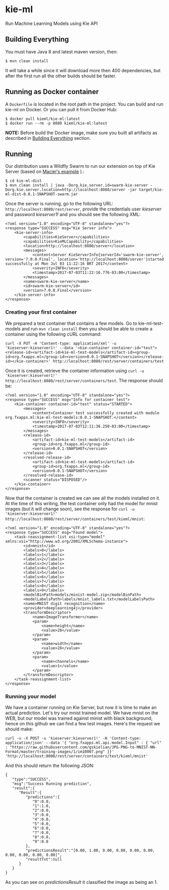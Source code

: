 # kie-ml
Run Machine Learning Models using Kie API

## Building Everything

You must have Java 8 and latest maven version, then:

~~~
$ mvn clean install
~~~

It will take a while since it will download more then 400 dependencies, but after the first run all the other builds should be faster.

## Running as Docker container

A ```Dockerfile``` is located in the root path in the project. You can build and run kie-ml on Docker. Or you can pull it from
Docker Hub:
~~~
$ docker pull kieml/kie-ml:latest
$ docker run --rm -p 8080 kieml/kie-ml:latest
~~~

**NOTE:** Before build the Docker image, make sure you built all artifacts as described in [Building Everything](#Building_Everything) section.

## Running

Our distribution uses a Wildfly Swarm to run our extension on top of Kie Server (based on [Maciej's example](http://mswiderski.blogspot.com.br/2016/03/are-you-ready-to-dive-into-wildfly-swarm.html) ).:
~~~
$ cd kie-ml-dist
$ mvn clean install | java -Dorg.kie.server.id=swarm-kie-server -Dorg.kie.server.location=http://localhost:8080/server -jar target/kie-ml-dist-0.0.1-SNAPSHOT-swarm.jar
~~~

Once the server is running, go to the following URL: `http://localhost:8080/rest/server`, provide the credentials user *kieserver* and password *kieserver1!* and you should see the following XML:

~~~
<?xml version="1.0" encoding="UTF-8" standalone="yes"?>
<response type="SUCCESS" msg="Kie Server info">
    <kie-server-info>
        <capabilities>KieServer</capabilities>
        <capabilities>KieMLCapability</capabilities>
        <location>http://localhost:8080/server</location>
        <messages>
            <content>Server KieServerInfo{serverId='swarm-kie-server', version='7.0.0.Final', location='http://localhost:8080/server'}started successfully at Mon Jul 03 11:22:16 BRT 2017</content>
            <severity>INFO</severity>
            <timestamp>2017-07-03T11:22:16.776-03:00</timestamp>
        </messages>
        <name>swarm-kie-server</name>
        <id>swarm-kie-server</id>
        <version>7.0.0.Final</version>
    </kie-server-info>
</response>
~~~

### Creating your first container

We prepared a test container that contains a few models. Go to kie-ml-test-models and run `mvn clean install` then you should be able to create a container using the following cURL command:
~~~
curl -X PUT -H 'Content-type: application/xml' -u 'kieserver:kieserver1!' --data '<kie-container container-id="test"><release-id><artifact-id>kie-ml-test-models</artifact-id><group-id>org.fxapps.ml</group-id><version>0.0.1-SNAPSHOT</version></release-id></kie-container>' http://localhost:8080/rest/server/containers/test
~~~

Once it is created, retrieve the container information using `curl -u 'kieserver:kieserver1!' http://localhost:8080/rest/server/containers/test`. The response should be:

~~~
<?xml version="1.0" encoding="UTF-8" standalone="yes"?>
<response type="SUCCESS" msg="Info for container test">
    <kie-container container-id="test" status="STARTED">
        <messages>
            <content>Container test successfully created with module org.fxapps.ml:kie-ml-test-models:0.0.1-SNAPSHOT.</content>
            <severity>INFO</severity>
            <timestamp>2017-07-03T12:11:36.250-03:00</timestamp>
        </messages>
        <release-id>
            <artifact-id>kie-ml-test-models</artifact-id>
            <group-id>org.fxapps.ml</group-id>
            <version>0.0.1-SNAPSHOT</version>
        </release-id>
        <resolved-release-id>
            <artifact-id>kie-ml-test-models</artifact-id>
            <group-id>org.fxapps.ml</group-id>
            <version>0.0.1-SNAPSHOT</version>
        </resolved-release-id>
        <scanner status="DISPOSED"/>
    </kie-container>
</response>
~~~

Now that the container is created we can see all the models installed on it. At the time of this writing, the test container only had the model for mnist images (but it will change soon), see the response for `curl -u 'kieserver:kieserver1!'  http://localhost:8080/rest/server/containers/test/kieml/mnist`:
~~~
<?xml version="1.0" encoding="UTF-8" standalone="yes"?>
<response type="SUCCESS" msg="Found model">
    <task-reassignment-list xsi:type="model" xmlns:xsi="http://www.w3.org/2001/XMLSchema-instance">
        <id>mnist</id>
        <labels>0</labels>
        <labels>1</labels>
        <labels>2</labels>
        <labels>3</labels>
        <labels>4</labels>
        <labels>5</labels>
        <labels>6</labels>
        <labels>7</labels>
        <labels>8</labels>
        <labels>9</labels>
        <modelBinPath>models/minist-model.zip</modelBinPath>
        <modelLabelsPath>labels/mnist_labels.txt</modelLabelsPath>
        <name>MNIST digit recognition</name>
        <provider>deeplearning4j</provider>
        <transformDescriptor>
            <name>ImageTransformer</name>
            <param>
                <name>height</name>
                <value>28</value>
            </param>
            <param>
                <name>width</name>
                <value>28</value>
            </param>
            <param>
                <name>channels</name>
                <value>1</value>
            </param>
        </transformDescriptor>
    </task-reassignment-list>
</response>
~~~

### Running your model

We have a container running on Kie Server, but now it is time to make an actual prediction. Let's try our mnist trained model. We have mnist on the WEB, but our model was trained against minist with black background, hence on this github we can find a few test images. Here's the request we should make:

~~~
curl -v -X POST -u 'kieserver:kieserver1!' -H 'Content-type: application/json' --data '{ "org.fxapps.ml.api.model.Input" : { "url" : "https://raw.githubusercontent.com/gskielian/JPG-PNG-to-MNIST-NN-Format/master/training-images/1/im10007.png" }}' 'http://localhost:8080/rest/server/containers/test/kieml/mnist'
~~~

And this should return the following JSON:
~~~
{  
   "type":"SUCCESS",
   "msg":"Success Running prediction",
   "result":{  
      "Result":{  
         "predictions":{  
            "0":0.0,
            "1":1.0,
            "2":0.0,
            "3":0.0,
            "4":0.0,
            "5":0.0,
            "6":0.0,
            "7":0.0,
            "8":0.0,
            "9":0.0
         },
         "predictionsResult":"[0.00, 1.00, 0.00, 0.00, 0.00, 0.00, 0.00, 0.00, 0.00, 0.00]",
         "resultTxt":null
      }
   }
}
~~~

As you can see on *predictionsResult* it classified the image as being an 1.
